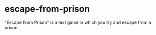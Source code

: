 # escape-from-prison
"Escape From Prison" is a text game in which you try and escape from a prison.
